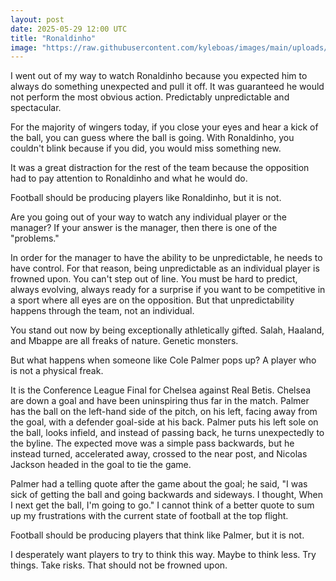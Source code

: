 ```yaml
---
layout: post
date: 2025-05-29 12:00 UTC
title: "Ronaldinho"
image: "https://raw.githubusercontent.com/kyleboas/images/main/uploads/2025/05/29/Image-29May2025_07:49:57.png"
---
```


I went out of my way to watch Ronaldinho because you expected him to always do something unexpected and pull it off. It was guaranteed he would not perform the most obvious action. Predictably unpredictable and spectacular. 

<!---more--->

For the majority of wingers today, if you close your eyes and hear a kick of the ball, you can guess where the ball is going. With Ronaldinho, you couldn't blink because if you did, you would miss something new.

It was a great distraction for the rest of the team because the opposition had to pay attention to Ronaldinho and what he would do.

Football should be producing players like Ronaldinho, but it is not. 

Are you going out of your way to watch any individual player or the manager? If your answer is the manager, then there is one of the "problems."

In order for the manager to have the ability to be unpredictable, he needs to have control. For that reason, being unpredictable as an individual player is frowned upon. You can't step out of line. You must be hard to predict, always evolving, always ready for a surprise if you want to be competitive in a sport where all eyes are on the opposition. But that unpredictability happens through the team, not an individual.

You stand out now by being exceptionally athletically gifted. Salah, Haaland, and Mbappe are all freaks of nature. Genetic monsters.

But what happens when someone like Cole Palmer pops up? A player who is not a physical freak.

It is the Conference League Final for Chelsea against Real Betis. Chelsea are down a goal and have been uninspiring thus far in the match. Palmer has the ball on the left-hand side of the pitch, on his left, facing away from the goal, with a defender goal-side at his back. Palmer puts his left sole on the ball, looks infield, and instead of passing back, he turns unexpectedly to the byline. The expected move was a simple pass backwards, but he instead turned, accelerated away, crossed to the near post, and Nicolas Jackson headed in the goal to tie the game. 

Palmer had a telling quote after the game about the goal; he said, "I was sick of getting the ball and going backwards and sideways. I thought, When I next get the ball, I'm going to go." I cannot think of a better quote to sum up my frustrations with the current state of football at the top flight. 

Football should be producing players that think like Palmer, but it is not. 

I desperately want players to try to think this way. Maybe to think less. Try things. Take risks. That should not be frowned upon.